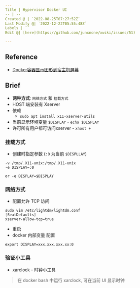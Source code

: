 ```yaml
---
Title | Hypervisor Docker UI
-- | --
Created @ | `2022-08-25T07:27:52Z`
Last Modify @| `2022-12-22T05:55:48Z`
Labels | ``
Edit @| [here](https://github.com/junxnone/xwiki/issues/51)

---
```

## Reference
- [Docker容器显示图形到宿主机屏幕](https://blog.csdn.net/Frank_Abagnale/article/details/80243939)

## Brief
- **两种方式**: `网络方式` 和 `挂载方式`
- HOST 端安装有 Xserver
- 依赖
  - `sudo apt install x11-xserver-utils`
- 当前显示环境变量 `$DISPLAY`  - `echo $DISPLAY`
- 许可所有用户都可访问xserver - `xhost +`

### 挂载方式

- 创建时指定参数  (`:0` 为当前 `$DISPLLAY`)

```
-v /tmp/.X11-unix:/tmp/.X11-unix
-e DISPLAY=:0 

or -e DISPLAY=$DISPLAY
```


### 网络方式

- 配置允许 TCP 访问

```
sudo vim /etc/lightdm/lightdm.conf
[SeatDefaults]
xserver-allow-tcp=true
```

- 重启
- docker 内部变量 配置

```
export DISPLAY=xxx.xxx.xxx.xx:0
```

### 验证小工具

- xarclock - 时钟小工具

> 在 docker bash 中运行 xarclock, 可在当前 UI 显示时钟




